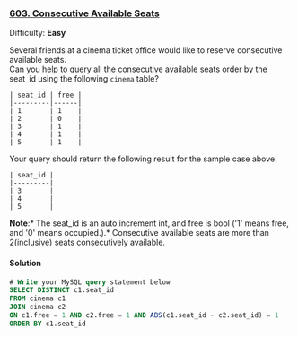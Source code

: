 ### [603\. Consecutive Available Seats](https://leetcode.com/problems/consecutive-available-seats/description/)

Difficulty: **Easy**

Several friends at a cinema ticket office would like to reserve consecutive available seats.  
Can you help to query all the consecutive available seats order by the seat_id using the following `cinema` table?

```
| seat_id | free |
|---------|------|
| 1       | 1    |
| 2       | 0    |
| 3       | 1    |
| 4       | 1    |
| 5       | 1    |
```

Your query should return the following result for the sample case above.

```
| seat_id |
|---------|
| 3       |
| 4       |
| 5       |
```

**Note**:*   The seat_id is an auto increment int, and free is bool ('1' means free, and '0' means occupied.).*   Consecutive available seats are more than 2(inclusive) seats consecutively available.

#### Solution
```sql
# Write your MySQL query statement below
SELECT DISTINCT c1.seat_id
FROM cinema c1
JOIN cinema c2
ON c1.free = 1 AND c2.free = 1 AND ABS(c1.seat_id - c2.seat_id) = 1
ORDER BY c1.seat_id
```